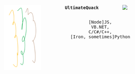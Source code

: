<div align="center">
  <p float="left">
    <img src="/res/feathers.png" width="120" align="left">
    <img src="https://randomcatfacejs-git-main-patoflamejantetvs-projects.vercel.app" width="120" align="right">
  </p>
  <div align="center">
    <samp>
      <b>
        UltimateQuack
      </b>
    </samp>
    <br>
    <br>
    <pre>
[Node]JS,
VB.NET,
C/C#/C++,
[Iron, sometimes]Python
    </pre>
  </div>
  <br>
</div>
